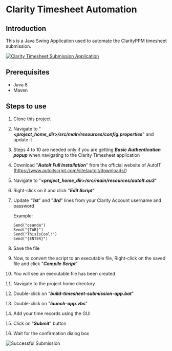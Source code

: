 # Clarity Timesheet Automation
## Introduction
This is a Java Swing Application used to automate the ClarityPPM timesheet submission.

[![Clarity Timesheet Submission Application](https://user-images.githubusercontent.com/9147189/122388261-56e33000-cf8d-11eb-857e-fd2cba77ad08.png "Clarity Timesheet Submission Application")](https://user-images.githubusercontent.com/9147189/122388261-56e33000-cf8d-11eb-857e-fd2cba77ad08.png "Clarity Timesheet Submission Application")

## Prerequisites
* Java 8
* Maven

## Steps to use
1. Clone this project
2. Navigate to "***<project_home_dir>/src/main/resources/config.properties***" and update it
3. Steps 4 to 10 are needed only if you are getting ***Basic Authentication popup*** when navigating to the Clarity Timesheet application
4. Download "***AutoIt Full Installation***" from the official website of AutoIT (https://www.autoitscript.com/site/autoit/downloads/)
5. Navigate to "***<project_home_dir>/src/main/resources/autoIt.au3***"
6. Right-click on it and click "***Edit Script***"
7. Update ***"1st***" and "***3rd***" lines from your Clarity Account username and password
   
    Example:
   
       Send("osanda")
       Send("{TAB}")
       Send("ThisIsCool!")
       Send("{ENTER}")
   
8. Save the file
9. Now, to convert the script to an executable file, Right-click on the saved file and click "***Compile Script***"
10. You will see an executable file has been created
11. Navigate to the project home directory
12. Double-click on "***build-timesheet-submission-app.bat***"
13. Double-click on "***launch-app.vbs***"
14. Add your time records using the GUI
15. Click on "***Submit***" button
16. Wait for the confirmation dialog box

![Successful Submission](https://user-images.githubusercontent.com/9147189/122388106-2dc29f80-cf8d-11eb-8b65-aaf76b6fbcbb.png)
